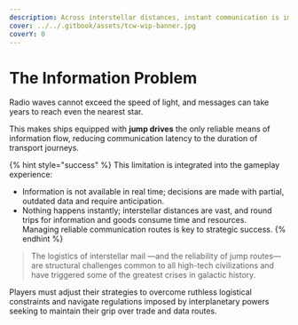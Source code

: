 ```yaml
---
description: Across interstellar distances, instant communication is impossible.
cover: ../../.gitbook/assets/tcw-wip-banner.jpg
coverY: 0
---
```


# The Information Problem

Radio waves cannot exceed the speed of light, and messages can take years to reach even the nearest star.

This makes ships equipped with **jump drives** the only reliable means of information flow, reducing communication latency to the duration of transport journeys.

{% hint style="success" %}
This limitation is integrated into the gameplay experience:  
- Information is not available in real time; decisions are made with partial, outdated data and require anticipation.  
- Nothing happens instantly; interstellar distances are vast, and round trips for information and goods consume time and resources.  
Managing reliable communication routes is key to strategic success.
{% endhint %}

> The logistics of interstellar mail —and the reliability of jump routes— are structural challenges common to all high-tech civilizations and have triggered some of the greatest crises in galactic history.

Players must adjust their strategies to overcome ruthless logistical constraints and navigate regulations imposed by interplanetary powers seeking to maintain their grip over trade and data routes.
